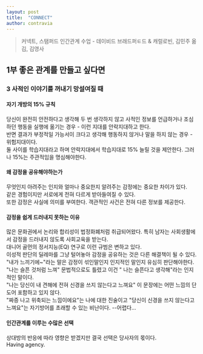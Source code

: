 ```yaml
---
layout: post
title:  "CONNECT"
author: contravia
---  
```


> 커넥트, 스탬퍼드 인간관계 수업 - 데이비드 브래드퍼ㅌ드 & 캐럴로빈, 김민주 옮김, 김영사  

## 1부 좋은 관계를 만들고 싶다면  
### 3 사적인 이야기를 꺼내기 망설여질 때  
#### 자기 개방의 15% 규칙  
 당신이 완전히 안전하다고 생각해 두 번 생각하지 않고 사적인 정보를 언급하거나 조심하던 행동을 실행에 옮기는 경우 - 이런 지대를 안락지대하고 한다.  
 반면 결과가 부정적일 가능서이 크다고 생각해 행동하지 않거나 말을 하지 않는 경우 - 위험지대이다.  
 둘 사이를 학습지대라고 하며 안락지대에서 학습지대로 15% 늘릴 것을 제안한다. 그러나 15%는 주관적임을 명심해야한다.  
#### 왜 감정을 공유해야하는가  
 무엇인지 아려주는 인지와 얼마나 중요한지 알려주는 감정에는 중요한 차이가 있다.  
 같은 경험이지만 서로에게 전혀 다르게 받아들여질 수 있다.  
 또한 감정은 사실에 의미를 부여한다. 객관적인 사건은 전혀 다른 정보를 제공한다.    
#### 감정을 쉽게 드러내지 못하는 이유  
 많은 문화권에서 논리와 합리성이 법정화폐처럼 취급되어왔다. 특히 남자는 사회생활에서 감정을 드러내지 않도록 사회교육을 받는다.  
 대니어 골먼의 정서지능(EQ) 연구로 이런 규범은 변하고 있다.  
 이성적 판단의 딜레마를 그냥 털어놓아 감정을 공유하는 것은 다른 해결책이 될 수 있다.  
 "내가 느끼기에~"라는 말은 감정이 섞인말인지 인지적인 말인지 유심히 판단해야한다.  
 "나는 슬픈 것처럼 느껴" 문법적으로도 틀렸고 이건 " 나는 슬픈다고 생각해"라는 인지적인 말이다.  
 "나는 당신이 내 견해에 전혀 신경을 쓰지 않는다고 느껴요" 이 문장에는 어떤 느낌의 단도어 포함하고 있지 않다.  
 "짜증 나고 위축되는 느낌이에요"는 나에 대한 진술이고 "당신이 신경을 쓰지 않는다고 느껴요"는 자기방어를 초래할 수 있는 비난이다.  --어렵다...  
#### 인간관계를 이루는 수많은 선택  
 상대방의 반응에 따라 영향은 받겠지만 결국 선택은 당사자의 몫이다.  
 Having agency. 
 
